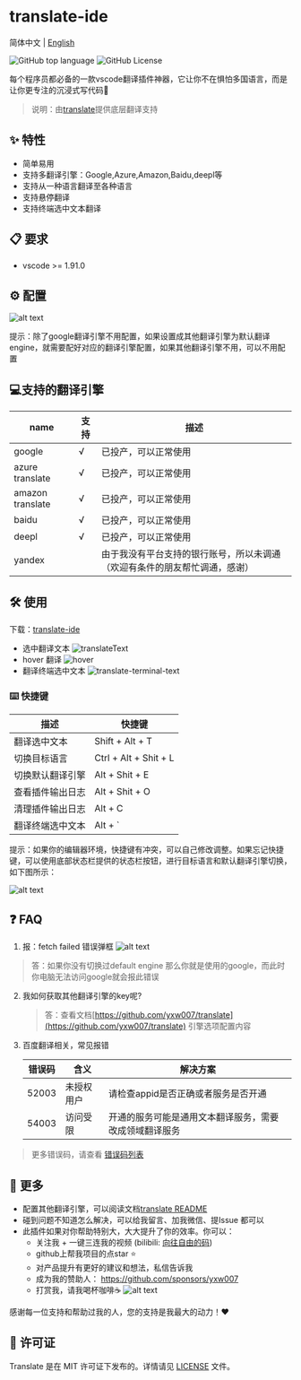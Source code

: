 # translate-ide

简体中文 | [English](./README.md)

![GitHub top language](https://img.shields.io/github/languages/top/yxw007/translate-ide)
![GitHub License](https://img.shields.io/github/license/yxw007/translate-ide)

每个程序员都必备的一款vscode翻译插件神器，它让你不在惧怕多国语言，而是让你更专注的沉浸式写代码🚀

> 说明：由[translate](https://github.com/yxw007/translate)提供底层翻译支持

## ✨ 特性

- 简单易用
- 支持多翻译引擎：Google,Azure,Amazon,Baidu,deepl等
- 支持从一种语言翻译至各种语言
- 支持悬停翻译
- 支持终端选中文本翻译

## 📋 要求

- vscode >= 1.91.0

## ⚙️ 配置

  ![alt text](assets/images/config.jpg)

  提示：除了google翻译引擎不用配置，如果设置成其他翻译引擎为默认翻译engine，就需要配好对应的翻译引擎配置，如果其他翻译引擎不用，可以不用配置

## 💻支持的翻译引擎  

| name             | 支持 | 描述                                                                       |
| ---------------- | ---- | -------------------------------------------------------------------------- |
| google           | √    | 已投产，可以正常使用                                                       |
| azure translate  | √    | 已投产，可以正常使用                                                       |
| amazon translate | √    | 已投产，可以正常使用                                                       |
| baidu            | √    | 已投产，可以正常使用                                                       |
| deepl            | √    | 已投产，可以正常使用                                                       |
| yandex           |      | 由于我没有平台支持的银行账号，所以未调通（欢迎有条件的朋友帮忙调通，感谢） |

## 🛠️ 使用

下载：[translate-ide](https://marketplace.visualstudio.com/items?itemName=yxw007.translate-ide)

- 选中翻译文本
  ![translateText](assets/images/usage.gif)
- hover 翻译
  ![hover](assets/images/hover.gif)
- 翻译终端选中文本
  ![translate-terminal-text](assets/images/translate-terminal-text.gif)
    

### ⌨️ 快捷键

| 描述             | 快捷键                |
| ---------------- | --------------------- |
| 翻译选中文本     | Shift + Alt + T       |
| 切换目标语言     | Ctrl + Alt + Shit + L |
| 切换默认翻译引擎 | Alt + Shit + E        |
| 查看插件输出日志 | Alt + Shit + O        |
| 清理插件输出日志 | Alt + C               |
| 翻译终端选中文本 | Alt + `               |

提示：如果你的编辑器环境，快捷键有冲突，可以自己修改调整。如果忘记快捷键，可以使用底部状态栏提供的状态栏按钮，进行目标语言和默认翻译引擎切换，如下图所示：

![alt text](assets/images/image.png)

## ❓ FAQ

1. 报：fetch failed 错误弹框
    ![alt text](assets/images/error-1.png)

  > 答：如果你没有切换过default engine 那么你就是使用的google，而此时你电脑无法访问google就会报此错误

2. 我如何获取其他翻译引擎的key呢?

   > 答：查看文档[https://github.com/yxw007/translate](https://github.com/yxw007/translate) 引擎选项配置内容

3. 百度翻译相关，常见报错

    | 错误码 | 含义       | 解决方案                                               |
    | ------ | ---------- | ------------------------------------------------------ |
    | 52003  | 未授权用户 | 请检查appid是否正确或者服务是否开通                    |
    | 54003  | 访问受限   | 开通的服务可能是通用文本翻译服务，需要改成领域翻译服务 |
    
  > 更多错误码，请查看 [错误码列表](https://api.fanyi.baidu.com/doc/22)

## 📢 更多

- 配置其他翻译引擎，可以阅读文档[translate README](https://github.com/yxw007/translate/blob/master/README_zh-CN.md)
- 碰到问题不知道怎么解决，可以给我留言、加我微信、提Issue 都可以
- 此插件如果对你帮助特别大，大大提升了你的效率。你可以：
    - 关注我 + 一键三连我的视频 (bilibili: [向往自由的码](https://space.bilibili.com/3546754775517426?spm_id_from=333.788.0.0))
    - github上帮我项目的点star ⭐
    - 对产品提升有更好的建议和想法，私信告诉我
    - 成为我的赞助人： https://github.com/sponsors/yxw007
    - 打赏我，请我喝杯咖啡☕
        ![alt text](assets/images/give_a_reward.jpg)

感谢每一位支持和帮助过我的人，您的支持是我最大的动力！❤️

## 📄 许可证

Translate 是在 MIT 许可证下发布的。详情请见 [LICENSE](./LICENSE) 文件。
